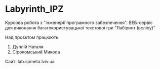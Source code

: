 # Labyrinth_IPZ
Курсова робота з "Інженерії програмного забезпечення". ВЕБ-сервіс для виконання багатокористувацької текстової гри "Лабіринт (всліпу)"

Над проєктом працюють:
1. Дуплій Наталя
2. Сірокомський Микола

Сайт: lab.spmeta.lviv.ua
